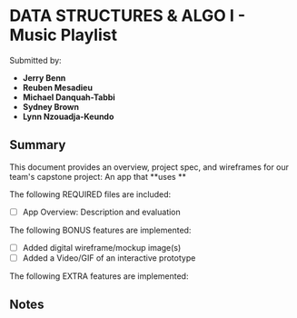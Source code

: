 # DATA STRUCTURES & ALGO I - **Music Playlist**

Submitted by:
- **Jerry Benn**
- **Reuben Mesadieu**
- **Michael Danquah-Tabbi**
- **Sydney Brown**
- **Lynn Nzouadja-Keundo**

## Summary

This document provides an overview, project spec, and wireframes for our team's capstone project: An app that **uses **


The following REQUIRED files are included:

  - [ ] App Overview: Description and evaluation

The following BONUS features are implemented:

- [ ] Added digital wireframe/mockup image(s)
- [ ] Added a Video/GIF of an interactive prototype

The following EXTRA features are implemented:


## Notes


